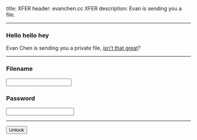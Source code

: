 title: XFER
header: evanchen.cc XFER
description: Evan is sending you a file.

---

<div class="alert alert-secondary" id="output">
<h3 class="alert-heading">Hello hello hey</h3>
Evan Chen is sending you a private file,
<a href="https://youtu.be/ChTGq3o9D6c">isn't that great</a>?
</div>

<hr />

<div class="form-group">
<label for="xfer_filename"><h3>Filename</h3></label>
<input class="form-control" style="font-family:Inconsolata,monospace;" id="xfer_filename" />
</div>
<div>
<label for="xfer_password"><h3>Password</h3></label>
<input type="password" class="form-control" id="xfer_password" />
<hr />
<button class="btn btn-primary">Unlock</button>
</div>
<script type="text/javascript">
$(() => {

async function digestMessage(message) {
const msgUint8 = new TextEncoder().encode(message);
const hashBuffer = await crypto.subtle.digest('SHA-512', msgUint8);
const hashArray = Array.from(new Uint8Array(hashBuffer));
const hashHex = hashArray.map(b => b.toString(16).padStart(2, '0')).join('');
return hashHex;
}
const url = new URL(window.location.href);
const init_filename = url.searchParams.get('f');
const target = url.searchParams.get('h');
const salt = url.searchParams.get('s') || '';
if (init_filename) {
$("#xfer_filename").val(init_filename);
}

$("#xfer_password").on('focusout', async () => {
  const filename = $("#xfer_filename").val();
  const password = $("#xfer_password").val();
  const kludge = 'evanchen.cc/xfer|' + filename + '|' + salt + '|' + password;
  const h1 = await digestMessage(kludge);
  const h3 = await digestMessage(h1);
  const checksum = h3.slice(0,6);
  if (password === "") {
    $("#output").removeClass();
    $("#output").addClass("alert alert-warning");
    $("#output").html(
      `<h3 class="alert-heading">Aloha</h3>`
      + `Type the filename and password (both required).`
    );
  } else if (target && target !== checksum && filename === init_filename) {
    $("#output").removeClass();
    $("#output").addClass("alert alert-danger");
    $("#output").html(
      `<h3 class="alert-heading">Wrong!</h3>`
      + `You entered an invalid password, try again.`
    );
  } else if (!target) {
    $("#output").removeClass();
    $("#output").addClass("alert alert-primary")
    $("#output").html(
      `<h3 class="alert-heading">Here you go!</h3>`
      + `<a href="xfer-payload/${h1}" download="${filename}" class="alert-link">`
      + `Download now (checksum ${checksum})</a>. `
      + `If you get a 404 error, check the password.`
    );
  } else {
    $("#output").removeClass();
    $("#output").addClass("alert alert-success")
    $("#output").html(
      `<h3 class="alert-heading">Success!</h3>`
      + `<a href="xfer-payload/${h1}" download="${filename}" class="alert-link"> Download now</a>.`
);
}
});

});
</script>
